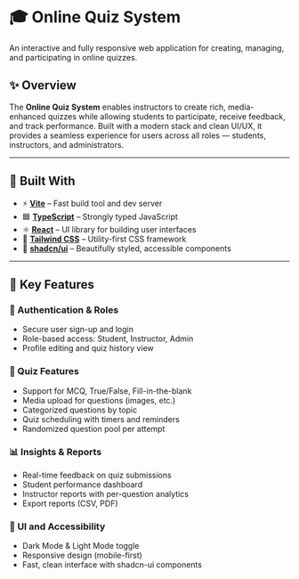 
# 🎓 Online Quiz System

An interactive and fully responsive web application for creating, managing, and participating in online quizzes.  

## ✨ Overview

The **Online Quiz System** enables instructors to create rich, media-enhanced quizzes while allowing students to participate, receive feedback, and track performance. Built with a modern stack and clean UI/UX, it provides a seamless experience for users across all roles — students, instructors, and administrators.

---

## 🔧 Built With

- ⚡ **[Vite](https://vitejs.dev/)** – Fast build tool and dev server
- 🟦 **[TypeScript](https://www.typescriptlang.org/)** – Strongly typed JavaScript
- ⚛️ **[React](https://reactjs.org/)** – UI library for building user interfaces
- 💅 **[Tailwind CSS](https://tailwindcss.com/)** – Utility-first CSS framework
- 🧩 **[shadcn/ui](https://ui.shadcn.com/)** – Beautifully styled, accessible components

---

## 🧠 Key Features

### 👤 Authentication & Roles
- Secure user sign-up and login
- Role-based access: Student, Instructor, Admin
- Profile editing and quiz history view

### 📝 Quiz Features
- Support for MCQ, True/False, Fill-in-the-blank
- Media upload for questions (images, etc.)
- Categorized questions by topic
- Quiz scheduling with timers and reminders
- Randomized question pool per attempt

### 📊 Insights & Reports
- Real-time feedback on quiz submissions
- Student performance dashboard
- Instructor reports with per-question analytics
- Export reports (CSV, PDF)

### 🌙 UI and Accessibility
- Dark Mode & Light Mode toggle
- Responsive design (mobile-first)
- Fast, clean interface with shadcn-ui components
